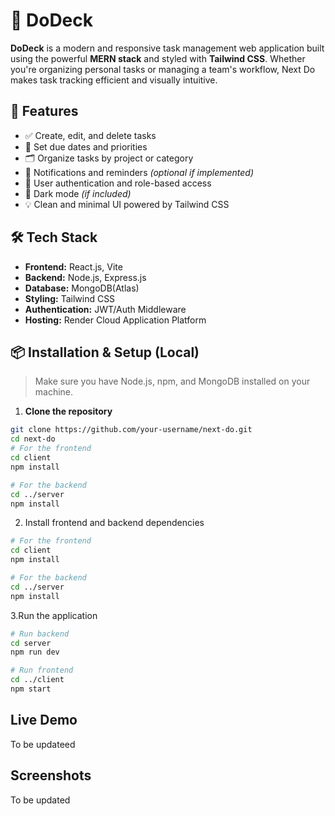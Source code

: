 # 📝 DoDeck

**DoDeck** is a modern and responsive task management web application built using the powerful **MERN stack** and styled with **Tailwind CSS**. Whether you're organizing personal tasks or managing a team's workflow, Next Do makes task tracking efficient and visually intuitive.

## 🚀 Features

- ✅ Create, edit, and delete tasks
- 📅 Set due dates and priorities
- 🗂️ Organize tasks by project or category
- 🔔 Notifications and reminders *(optional if implemented)*
- 👥 User authentication and role-based access
- 🌙 Dark mode *(if included)*
- 💡 Clean and minimal UI powered by Tailwind CSS

## 🛠 Tech Stack

- **Frontend:** React.js, Vite
- **Backend:** Node.js, Express.js
- **Database:** MongoDB(Atlas)
- **Styling:** Tailwind CSS
- **Authentication:** JWT/Auth Middleware
- **Hosting:** Render Cloud Application Platform

## 📦 Installation & Setup (Local)

> Make sure you have Node.js, npm, and MongoDB installed on your machine.

1. **Clone the repository**

```bash
git clone https://github.com/your-username/next-do.git
cd next-do
# For the frontend
cd client
npm install

# For the backend
cd ../server
npm install

```
2. Install frontend and backend dependencies

```bash
# For the frontend
cd client
npm install

# For the backend
cd ../server
npm install
```
3.Run the application

```bash
# Run backend
cd server
npm run dev

# Run frontend
cd ../client
npm start
```

## Live Demo
To be updateed

## Screenshots
To be updated

